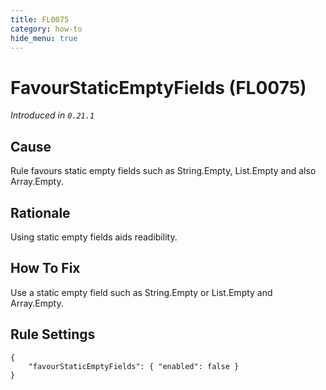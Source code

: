 ```yaml
---
title: FL0075
category: how-to
hide_menu: true
---
```


# FavourStaticEmptyFields (FL0075)

*Introduced in `0.21.1`*

## Cause

Rule favours static empty fields such as String.Empty, List.Empty and also Array.Empty.

## Rationale

Using static empty fields aids readibility.

## How To Fix

Use a static empty field such as String.Empty or List.Empty and Array.Empty.

## Rule Settings

    {
        "favourStaticEmptyFields": { "enabled": false }
    }